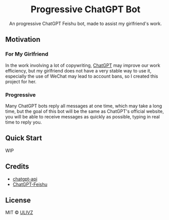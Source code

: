 <h1 align="center">Progressive ChatGPT Bot</h1>

<p align="center">
    An progressive ChatGPT Feishu bot, made to assist my girlfriend's work.
</p>

## Motivation

### For My Girlfriend

In the work involving a lot of copywriting, [ChatGPT](https://openai.com/blog/chatgpt/) may improve our work efficiency, but my girlfriend does not have a very stable way to use it, especially the use of WeChat may lead to account bans, so I created this project for her.

### Progressive

Many ChatGPT bots reply all messages at one time, which may take a long time, but the goal of this bot will be the same as ChatGPT's official website, you will be able to receive messages as quickly as possible, typing in real time to reply you.


## Quick Start

WIP

## Credits

- [chatgpt-api](https://github.com/bestony/chatgpt-api)
- [ChatGPT-Feishu](https://github.com/bestony/ChatGPT-Feishu)

## License

MIT &copy; [ULIVZ](https://github.com/ulivz)
